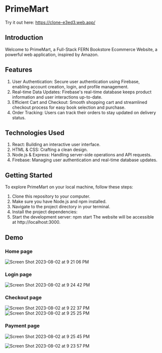 # PrimeMart
Try it out here: https://clone-e3ed3.web.app/

## Introduction
Welcome to PrimeMart, a Full-Stack FERN Bookstore Ecommerce Website, a powerful web application, inspired by Amazon.

## Features
1. User Authentication: Secure user authentication using Firebase, enabling account creation, login, and profile management.
2. Real-time Data Updates: Firebase's real-time database keeps product information and user interactions up-to-date.
3. Efficient Cart and Checkout: Smooth shopping cart and streamlined checkout process for easy book selection and purchase.
4. Order Tracking: Users can track their orders to stay updated on delivery status.

## Technologies Used
1. React: Building an interactive user interface.
2. HTML & CSS: Crafting a clean design.
3. Node.js & Express: Handling server-side operations and API requests.
4. Firebase: Managing user authentication and real-time database updates.

## Getting Started
To explore PrimeMart on your local machine, follow these steps:

1. Clone this repository to your computer.
2. Make sure you have Node.js and npm installed.
3. Navigate to the project directory in your terminal.
4. Install the project dependencies:
5. Start the development server: npm start
The website will be accessible at http://localhost:3000.

## Demo
### Home page
![Screen Shot 2023-08-02 at 9 21 06 PM](https://github.com/Renali01/PrimeMart/assets/59395990/ecc1f8d6-a5a8-42ff-bddd-adce02d9ba5d)

### Login page
![Screen Shot 2023-08-02 at 9 24 42 PM](https://github.com/Renali01/PrimeMart/assets/59395990/6c3eab38-5bbf-4d02-9bed-4ebad9f62c06)

### Checkout page
![Screen Shot 2023-08-02 at 9 22 37 PM](https://github.com/Renali01/PrimeMart/assets/59395990/e43c6e6a-7ea6-4dfe-a147-50ff49f82708)
![Screen Shot 2023-08-02 at 9 25 25 PM](https://github.com/Renali01/PrimeMart/assets/59395990/9a0a187d-ba4f-42c9-bebb-489d863786d5)

### Payment page
![Screen Shot 2023-08-02 at 9 25 45 PM](https://github.com/Renali01/PrimeMart/assets/59395990/a2f27461-fa51-4c90-8814-4001276ca802)

![Screen Shot 2023-08-02 at 9 23 57 PM](https://github.com/Renali01/PrimeMart/assets/59395990/37bf4578-330a-49ac-bd0a-916c290b423c)
